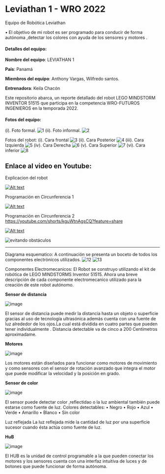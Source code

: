 # Leviathan 1 - WRO 2022
Equipo de Robótica Leviathan 

•	El objetivo de mi robot es ser programado para conducir de forma autónoma ,detectar  los colores con ayuda de los sensores y motores  .

#### Detalles del equipo:

**Nombre del equipo**: LEVIATHAN 1

**País**: Panamá

**Miembros del equipo**: Anthony Vargas, Wilfredo santos.

**Entrenadora**: Keila Chacón

Este repositorio abarca, un reporte detallado del robot LEGO MINDSTORM INVENTOR 51515 que participa en la competencia WRO-FUTUROS INGENIEROS en la temporada 2022.


#### Fotos del equipo:
(i). Foto formal.
![1](https://user-images.githubusercontent.com/112026718/186894868-c5044ce0-ed28-4a97-9b8f-ca73fc39142d.JPG)
(ii). Foto informal.
![2](https://user-images.githubusercontent.com/112026718/186894875-5a109659-c39c-4a08-bfbf-b7d6791696a0.JPG)

Fotos del robot:
(i).	Cara frontal
![3](https://user-images.githubusercontent.com/112026718/186894881-e6c93e30-fa5d-443f-96cf-4c87902083ea.JPG)
(ii).	Cara Posterior
![4](https://user-images.githubusercontent.com/112026718/186894889-f823e822-647a-4194-a0ca-5c6561b170e2.JPG)
(iii). Cara Izquierda
![5](https://user-images.githubusercontent.com/112026718/186894899-4f1c1566-86b3-42fb-af0b-c99fb916232b.JPG)
(iv).	Cara Derecha
![6](https://user-images.githubusercontent.com/112026718/186894926-784a4d4d-f232-478f-943b-bd9a352bf2cf.JPG)
(v).	Cara Superior
![7](https://user-images.githubusercontent.com/112026718/186894934-d3fe405b-22f5-401d-9715-656793bf07b0.JPG)
(vi).	Cara inferior
![8](https://user-images.githubusercontent.com/112026718/186894949-ecdfdb21-46ed-46e1-bb1f-75fb822e87ea.JPG)

## **Enlace al video en Youtube**:

Explicacion del robot

[![Alt text](https://user-images.githubusercontent.com/112026718/188290017-ca8b9cd3-9491-43e4-8278-8310ca303299.gif)](https://youtu.be/veAIvLrf1H0)

Programación en Circunferencia 1

[![Alt text](https://user-images.githubusercontent.com/112026718/188290019-e7f5e6eb-ad6a-44e3-bf15-d8b50fdbb1a4.gif)](https://youtube.com/shorts/Gi2d8mX0_0w?feature=share)

Programación en Circunferencia 2
https://youtube.com/shorts/kguWtnAgsCQ?feature=share

[![Alt text]()]()

![evitando obstáculos](https://user-images.githubusercontent.com/112026718/188290022-ac0767ea-0273-4f5d-9196-91c53e89129d.gif)



------------

Diagrama esquematico:
A continuación se presenta un boceto de todos los componentes electrónicos utilizados.
![12](https://user-images.githubusercontent.com/112026718/186931016-3884012e-07c9-4272-a5bc-e2a63f99a4ae.png)
![13](https://user-images.githubusercontent.com/112026718/186930663-e8b6fff5-9fa6-40ae-8b62-ec4e38f47d8f.png)

Componentes Electromecanicos:
El Robot se construyo utilizando el kit de robótica de LEGO MINDSTORMS Inventor 51515. Ahora una breve descripción de cada componente electromecanico utilizado para la creación de este robot autónomo.

**Sensor de distancia**

![image](https://user-images.githubusercontent.com/112026718/186931149-0c934e7d-a09b-47c3-8b9e-018c4d5cca7a.png)

El sensor de distancia puede medir la distancia hasta un objeto o superficie gracias al uso de tecnología ultrasónica además cuenta con una fuente  de  luz alrededor de los ojos.La cual está dividida en cuatro partes que pueden tener individualmente .
Distancia detectable va de cinco a 200 Centímetros aproximadame.

**Motores**

![image](https://user-images.githubusercontent.com/112026718/186931201-a2e1a7b2-9a1e-40fa-aedf-056adbae93d2.png)

Los motores están diseñados para funcionar como motores de movimiento y como sensores con el sensor de rotación avanzado que integra el motor que puede modificar la velocidad y la posición en grado.

**Sensor de color**

![image](https://user-images.githubusercontent.com/112026718/186931242-cf1a4b3f-1395-4366-a045-6669264cfdc5.png)

El sensor puede detectar color ,reflectidao o la luz ambiental también puede estarse como fuente de luz.
Colores detectables:
• Negro
• Rojo
• Azul
• Verde
• Amarillo
• Blanco
• Sin color

Luz reflejada
La luz reflejada mide la cantidad de luz por una superficie sucesor cuando ésta actúa como fuente de luz.

**HuB**

![image](https://user-images.githubusercontent.com/112026718/186931301-1a0ad68f-c5a6-40b5-ba1e-12b4973ca8df.png)

El HUB es la unidad de control programable a la que pueden conectar los motores y los sensores cuenta con una interfaz intuitiva de luces y de botones que puede funcionar de forma autónoma.    
